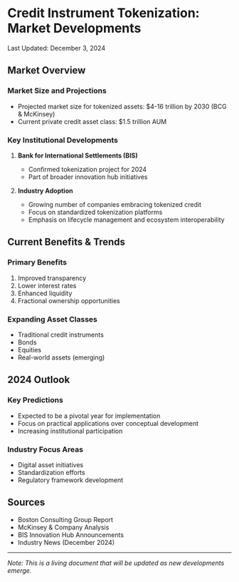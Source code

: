 # Credit Instrument Tokenization: Market Developments

Last Updated: December 3, 2024

## Market Overview

### Market Size and Projections
- Projected market size for tokenized assets: $4-16 trillion by 2030 (BCG & McKinsey)
- Current private credit asset class: $1.5 trillion AUM

### Key Institutional Developments
1. **Bank for International Settlements (BIS)**
   - Confirmed tokenization project for 2024
   - Part of broader innovation hub initiatives

2. **Industry Adoption**
   - Growing number of companies embracing tokenized credit
   - Focus on standardized tokenization platforms
   - Emphasis on lifecycle management and ecosystem interoperability

## Current Benefits & Trends

### Primary Benefits
1. Improved transparency
2. Lower interest rates
3. Enhanced liquidity
4. Fractional ownership opportunities

### Expanding Asset Classes
- Traditional credit instruments
- Bonds
- Equities
- Real-world assets (emerging)

## 2024 Outlook

### Key Predictions
- Expected to be a pivotal year for implementation
- Focus on practical applications over conceptual development
- Increasing institutional participation

### Industry Focus Areas
- Digital asset initiatives
- Standardization efforts
- Regulatory framework development

## Sources
- Boston Consulting Group Report
- McKinsey & Company Analysis
- BIS Innovation Hub Announcements
- Industry News (December 2024)

---
*Note: This is a living document that will be updated as new developments emerge.*